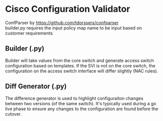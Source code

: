 # Cisco Configuration Validator

ConfParser by https://github.com/tdorssers/confparser <br>
builder.py requires the input policy map name to be input based on customer requirements
<br>
## Builder (.py)

Builder will take values from the core switch and generate access switch configuration based on templates.  If the SVI is not on the core switch, the configuration on the access switch interface will differ slightly (NAC rules).

## Diff Generator (.py)

The difference generator is used to highlight configuraiton changes between two versions (of the same switch).  It's typically used during a go live phase to ensure any changes to the configuration are found before the cutover.

